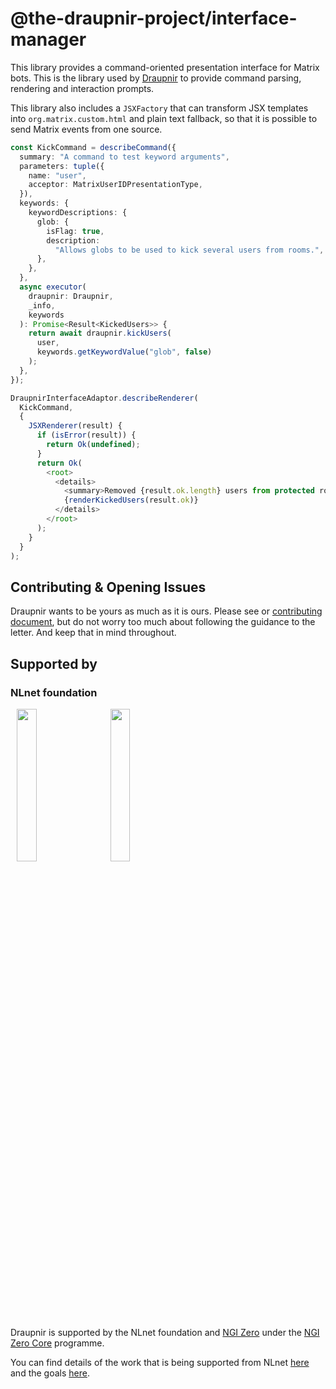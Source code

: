 <!--
SPDX-FileCopyrightText: 2024 Gnuxie <Gnuxie@protonmail.com>

SPDX-License-Identifier: CC-BY-SA-4.0
-->

# @the-draupnir-project/interface-manager

This library provides a command-oriented presentation interface for
Matrix bots. This is the library used by
[Draupnir](https://github.com/the-draupnir-project/Draupnir) to
provide command parsing, rendering and interaction prompts.

This library also includes a `JSXFactory` that can transform JSX
templates into `org.matrix.custom.html` and plain text fallback,
so that it is possible to send Matrix events from one source.

```typescript
const KickCommand = describeCommand({
  summary: "A command to test keyword arguments",
  parameters: tuple({
    name: "user",
    acceptor: MatrixUserIDPresentationType,
  }),
  keywords: {
    keywordDescriptions: {
      glob: {
        isFlag: true,
        description:
          "Allows globs to be used to kick several users from rooms.",
      },
    },
  },
  async executor(
    draupnir: Draupnir,
    _info,
    keywords
  ): Promise<Result<KickedUsers>> {
    return await draupnir.kickUsers(
      user,
      keywords.getKeywordValue("glob", false)
    );
  },
});

DraupnirInterfaceAdaptor.describeRenderer(
  KickCommand,
  {
    JSXRenderer(result) {
      if (isError(result)) {
        return Ok(undefined);
      }
      return Ok(
        <root>
          <details>
            <summary>Removed {result.ok.length} users from protected rooms.</summary>
            {renderKickedUsers(result.ok)}
          </details>
        </root>
      );
    }
  }
);
```

## Contributing & Opening Issues

Draupnir wants to be yours as much as it is ours. Please see or
[contributing
document](https://the-draupnir-project.github.io/draupnir-documentation/contributing),
but do not worry too much about following the guidance to the
letter. And keep that in mind throughout.

## Supported by

### NLnet foundation

<p>
  <img src="https://nlnet.nl/logo/banner.svg" width="25%" hspace="10">
  <img src="https://nlnet.nl/image/logos/NGI0Core_tag.svg" width="25%" hspace="10">
</p>

Draupnir is supported by the NLnet foundation and
[NGI Zero](https://nlnet.nl/NGI0/) under the
[NGI Zero Core](https://nlnet.nl/core/) programme.

You can find details of the work that is being supported from NLnet
[here](https://nlnet.nl/project/Draupnir/) and the goals
[here](https://marewolf.me/posts/draupnir/24-nlnet-goals.html).
